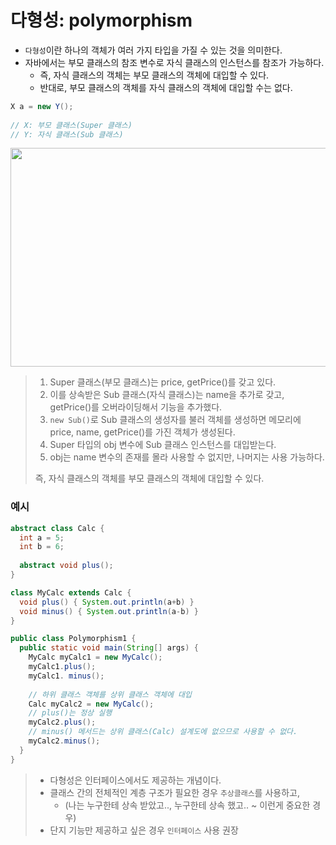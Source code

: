 # 다형성: polymorphism
* `다형성`이란 하나의 객체가 여러 가지 타입을 가질 수 있는 것을 의미한다.
* 자바에서는 부모 클래스의 참조 변수로 자식 클래스의 인스턴스를 참조가 가능하다.
  * 즉, 자식 클래스의 객체는 부모 클래스의 객체에 대입할 수 있다. 
  * 반대로, 부모 클래스의 객체를 자식 클래스의 객체에 대입할 수는 없다.
```java
X a = new Y();
 
// X: 부모 클래스(Super 클래스)
// Y: 자식 클래스(Sub 클래스)
```
<img src= "https://user-images.githubusercontent.com/50009240/183858193-3ad9b60c-cb77-45f4-a409-f026c1825b0e.jpg" width="750" height="350">

> 1. Super 클래스(부모 클래스)는 price, getPrice()를 갖고 있다.  
> 2. 이를 상속받은 Sub 클래스(자식 클래스)는 name을 추가로 갖고, getPrice()를 오버라이딩해서 기능을 추가했다.  
> 3. `new Sub()`로 Sub 클래스의 생성자를 불러 객체를 생성하면 메모리에 price, name, getPrice()를 가진 객체가 생성된다.  
> 4. Super 타입의 obj 변수에 Sub 클래스 인스턴스를 대입받는다.  
> 5. obj는 name 변수의 존재를 몰라 사용할 수 없지만, 나머지는 사용 가능하다.  
> 
> 즉, 자식 클래스의 객체를 부모 클래스의 객체에 대입할 수 있다.


### 예시
```java 
abstract class Calc {
  int a = 5;
  int b = 6;
  
  abstract void plus();
}

class MyCalc extends Calc {
  void plus() { System.out.println(a+b) }
  void minus() { System.out.println(a-b) }
}

public class Polymorphism1 {
  public static void main(String[] args) {
    MyCalc myCalc1 = new MyCalc();
    myCalc1.plus();
    myCalc1. minus();
    
    // 하위 클래스 객체를 상위 클래스 객체에 대입
    Calc myCalc2 = new MyCalc();
    // plus()는 정상 실행
    myCalc2.plus();
    // minus() 메서드는 상위 클래스(Calc) 설계도에 없으므로 사용할 수 없다.
    myCalc2.minus();
  }
}
```
> * 다형성은 인터페이스에서도 제공하는 개념이다.    
> * 클래스 간의 전체적인 계층 구조가 필요한 경우 `추상클래스`를 사용하고,  
>   * (나는 누구한테 상속 받았고.., 누구한테 상속 했고.. ~ 이런게 중요한 경우)    
> * 단지 기능만 제공하고 싶은 경우 `인터페이스` 사용 권장
